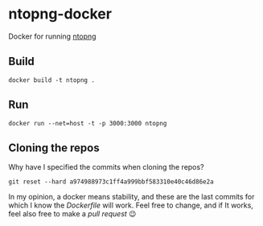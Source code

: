# ntopng-docker

Docker for running [ntopng](https://github.com/ntop/ntopng)

## Build

```
docker build -t ntopng .
```

## Run

```
docker run --net=host -t -p 3000:3000 ntopng
```

## Cloning the repos

Why have I specified the commits when cloning the repos?

```
git reset --hard a974988973c1ff4a999bbf583310e40c46d86e2a
```

In my opinion, a docker means stability, and these are the last commits for which I know the *Dockerfile* will work. Feel free to change, and if It works, feel also free to make a *pull request* :wink:
